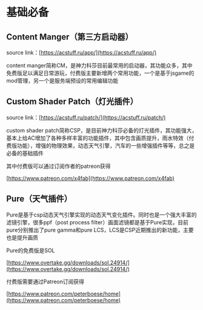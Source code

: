 # 基础必备

## Content Manger（第三方启动器）

source link：[https://acstuff.ru/app/](https://acstuff.ru/app/)

content manger简称CM，是神力科莎目前最常用的启动器，其功能众多，其中免费版足以满足日常游玩，付费版主要新增两个常用功能，一个是基于jsgame的mod管理，另一个是服务端预设的常用编辑功能

## Custom Shader Patch（灯光插件）

source link：[https://acstuff.ru/patch/](https://acstuff.ru/patch/)

custom shader patch简称CSP，是目前神力科莎必备的灯光插件，其功能强大，基本上给AC增加了各种多样丰富的功能插件，其中包含画质提升，雨水特效（付费版功能），增强的物理效果，动态天气引擎，汽车的一些增强插件等等，总之是必备的基础插件

其中付费版可以通过订阅作者的patreon获得

[https://www.patreon.com/x4fab](https://www.patreon.com/x4fab)

## Pure（天气插件）

Pure是基于csp动态天气引擎实现的动态天气变化插件。同时也是一个强大丰富的滤镜引擎，很多ppf（post process filter）画面滤镜都是基于Pure实现，目前pure分别推出了pure gamma和pure LCS，LCS是CSP近期推出的新功能，主要也是提升画质

Pure的免费版是SOL

[https://www.overtake.gg/downloads/sol.24914/](https://www.overtake.gg/downloads/sol.24914/)

付费版需要通过Patreon订阅获得

[https://www.patreon.com/peterboese/home](https://www.patreon.com/peterboese/home)
